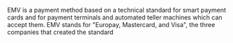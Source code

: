EMV is a payment method based on a technical standard for smart payment cards and for payment terminals and automated teller machines which can accept them. EMV stands for "Europay, Mastercard, and Visa", the three companies that created the standard